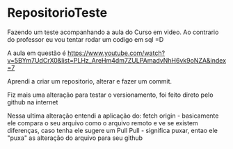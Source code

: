 # RepositorioTeste
 Fazendo um teste acompanhando a aula do Curso em video.
 Ao contrario do professor eu vou tentar rodar um codigo em sql =D

 A aula em questão é https://www.youtube.com/watch?v=5BYm7UdCrX0&list=PLHz_AreHm4dm7ZULPAmadvNhH6vk9oNZA&index=7

 Aprendi a criar um repositorio, alterar e fazer um commit.


Fiz mais uma alteração para testar o versionamento, foi feito direto pelo github na internet

Nessa ultima alteração entendi a aplicação do:
    fetch origin  - basicamente ele compara o seu arquivo como o arquivo remoto e ve se existem diferenças, caso tenha ele sugere um Pull
    Pull - significa puxar, entao ele "puxa" as alteração do arquivo para seu github
